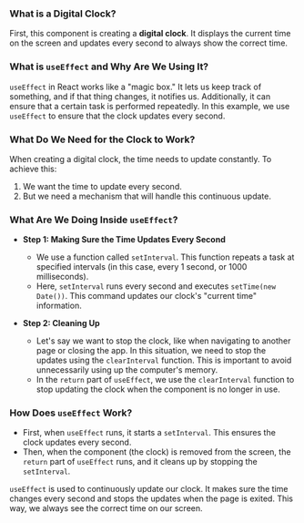 ### What is a Digital Clock?

First, this component is creating a **digital clock**. It displays the current time on the screen and updates every second to always show the correct time.

### What is `useEffect` and Why Are We Using It?

`useEffect` in React works like a "magic box." It lets us keep track of something, and if that thing changes, it notifies us. Additionally, it can ensure that a certain task is performed repeatedly. In this example, we use `useEffect` to ensure that the clock updates every second.

### What Do We Need for the Clock to Work?

When creating a digital clock, the time needs to update constantly. To achieve this:

1. We want the time to update every second.
2. But we need a mechanism that will handle this continuous update.

### What Are We Doing Inside `useEffect`?

- **Step 1: Making Sure the Time Updates Every Second**

  - We use a function called `setInterval`. This function repeats a task at specified intervals (in this case, every 1 second, or 1000 milliseconds).
  - Here, `setInterval` runs every second and executes `setTime(new Date())`. This command updates our clock's "current time" information.

- **Step 2: Cleaning Up**
  - Let's say we want to stop the clock, like when navigating to another page or closing the app. In this situation, we need to stop the updates using the `clearInterval` function. This is important to avoid unnecessarily using up the computer's memory.
  - In the `return` part of `useEffect`, we use the `clearInterval` function to stop updating the clock when the component is no longer in use.

### How Does `useEffect` Work?

- First, when `useEffect` runs, it starts a `setInterval`. This ensures the clock updates every second.
- Then, when the component (the clock) is removed from the screen, the `return` part of `useEffect` runs, and it cleans up by stopping the `setInterval`.

`useEffect` is used to continuously update our clock. It makes sure the time changes every second and stops the updates when the page is exited. This way, we always see the correct time on our screen.
